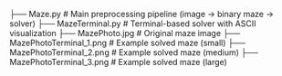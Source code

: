 
├── Maze.py               # Main preprocessing pipeline (image → binary maze → solver)
├── MazeTerminal.py       # Terminal-based solver with ASCII visualization
├── MazePhoto.jpg         # Original maze image
├── MazePhotoTerminal_1.png  # Example solved maze (small)
├── MazePhotoTerminal_2.png  # Example solved maze (medium)
├── MazePhotoTerminal_3.png  # Example solved maze (large)
